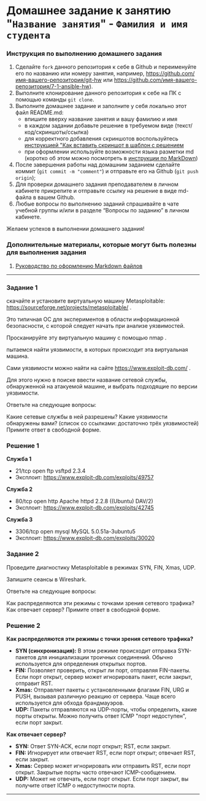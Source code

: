 # Домашнее задание к занятию "`Название занятия`" - `Фамилия и имя студента`


### Инструкция по выполнению домашнего задания

   1. Сделайте `fork` данного репозитория к себе в Github и переименуйте его по названию или номеру занятия, например, https://github.com/имя-вашего-репозитория/git-hw или  https://github.com/имя-вашего-репозитория/7-1-ansible-hw).
   2. Выполните клонирование данного репозитория к себе на ПК с помощью команды `git clone`.
   3. Выполните домашнее задание и заполните у себя локально этот файл README.md:
      - впишите вверху название занятия и вашу фамилию и имя
      - в каждом задании добавьте решение в требуемом виде (текст/код/скриншоты/ссылка)
      - для корректного добавления скриншотов воспользуйтесь [инструкцией "Как вставить скриншот в шаблон с решением](https://github.com/netology-code/sys-pattern-homework/blob/main/screen-instruction.md)
      - при оформлении используйте возможности языка разметки md (коротко об этом можно посмотреть в [инструкции  по MarkDown](https://github.com/netology-code/sys-pattern-homework/blob/main/md-instruction.md))
   4. После завершения работы над домашним заданием сделайте коммит (`git commit -m "comment"`) и отправьте его на Github (`git push origin`);
   5. Для проверки домашнего задания преподавателем в личном кабинете прикрепите и отправьте ссылку на решение в виде md-файла в вашем Github.
   6. Любые вопросы по выполнению заданий спрашивайте в чате учебной группы и/или в разделе “Вопросы по заданию” в личном кабинете.
   
Желаем успехов в выполнении домашнего задания!
   
### Дополнительные материалы, которые могут быть полезны для выполнения задания

1. [Руководство по оформлению Markdown файлов](https://gist.github.com/Jekins/2bf2d0638163f1294637#Code)

---

### Задание 1
скачайте и установите виртуальную машину Metasploitable: https://sourceforge.net/projects/metasploitable/ .

Это типичная ОС для экспериментов в области информационной безопасности, с которой следует начать при анализе уязвимостей.

Просканируйте эту виртуальную машину с помощью nmap .

пытаемся найти уязвимости, в которых происходит эта виртуальная машина.

Сами уязвимости можно найти на сайте https://www.exploit-db.com/ .

Для этого нужно в поиске ввести название сетевой службы, обнаруженной на атакуемой машине, и выбрать подходящие по версии уязвимости.

Ответьте на следующие вопросы:

Какие сетевые службы в ней разрешены?
Какие уязвимости обнаружены вами? (список со ссылками: достаточно трёх уязвимостей)
Примите ответ в свободной форме.

### Решение 1

**Служба 1**
- 21/tcp   open  ftp         vsftpd 2.3.4
- Эксплоит: https://www.exploit-db.com/exploits/49757

**Служба 2**
- 80/tcp   open  http        Apache httpd 2.2.8 ((Ubuntu) DAV/2)
- Эксплоит: https://www.exploit-db.com/exploits/42745

**Служба 3**
- 3306/tcp open  mysql       MySQL 5.0.51a-3ubuntu5
- Эксплоит: https://www.exploit-db.com/exploits/30020

### Задание 2
Проведите диагностику Metasploitable в режимах SYN, FIN, Xmas, UDP.

Запишите сеансы в Wireshark.

Ответьте на следующие вопросы:

Как распределяются эти режимы с точками зрения сетевого трафика?
Как отвечает сервер?
Примите ответ в свободной форме.

### Решение 2

**Как распределяются эти режимы с точки зрения сетевого трафика?**
- **SYN (синхронизация):** В этом режиме происходит отправка SYN-пакетов для инициализации троичных соединений. Обычно используется для определения открытых портов.
- **FIN:** Позволяет проверить, открыт ли порт, отправляя FIN-пакеты. Если порт открыт, сервер может игнорировать пакет, если закрыт, отправит RST.
- **Xmas:** Отправляет пакеты с установленными флагами FIN, URG и PUSH, вызывая различную реакцию от сервера. Чаще всего используется для обхода брандмауэров.
- **UDP:** Пакеты отправляются на UDP-порты, чтобы определить, какие порты открыты. Можно получить ответ ICMP "порт недоступен", если порт закрыт.

**Как отвечает сервер?**
- **SYN:** Ответ SYN-ACK, если порт открыт; RST, если закрыт.
- **FIN:** Игнорирует или отвечает RST, если порт открыт; отвечает RST, если закрыт.
- **Xmas:** Сервер может игнорировать или отправить RST, если порт открыт. Закрытые порты часто отвечают ICMP-сообщением.
- **UDP:** Может не отвечать, если порт открыт. Если порт закрыт, вы получите ответ ICMP о недоступности порта.
---
